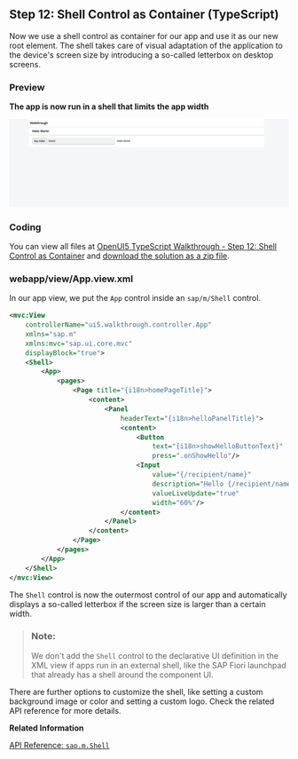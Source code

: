 <!-- loio4af44cb310124baa8d38c23a909ef5a2 -->

## Step 12: Shell Control as Container \(TypeScript\)

Now we use a shell control as container for our app and use it as our new root element. The shell takes care of visual adaptation of the application to the device's screen size by introducing a so-called letterbox on desktop screens.



### Preview

  
  
**The app is now run in a shell that limits the app width**

![The graphic has an explanatory text.](images/loioa1f1b53df7bb4f74958cdf56904c4af4_LowRes.png "The app is now run in a shell that limits the app width")



<a name="loio4af44cb310124baa8d38c23a909ef5a2__section_qsr_xp2_syb"/>

### Coding

You can view all files at [OpenUI5 TypeScript Walkthrough - Step 12: Shell Control as Container](https://github.com/sap-samples/ui5-typescript-walkthrough/tree/main/steps/12) and [download the solution as a zip file](https://sap-samples.github.io/ui5-typescript-walkthrough/ui5-typescript-walkthrough-step-12.zip).



<a name="loio4af44cb310124baa8d38c23a909ef5a2__section_rsr_xp2_syb"/>

### webapp/view/App.view.xml

In our app view, we put the `App` control inside an `sap/m/Shell` control.

```xml
<mvc:View
	controllerName="ui5.walkthrough.controller.App"
	xmlns="sap.m"
	xmlns:mvc="sap.ui.core.mvc"
	displayBlock="true">
	<Shell>
		<App>
			<pages>
				<Page title="{i18n>homePageTitle}">
					<content>
						<Panel
							headerText="{i18n>helloPanelTitle}">
							<content>
								<Button
									text="{i18n>showHelloButtonText}"
									press=".onShowHello"/>
								<Input
									value="{/recipient/name}"
									description="Hello {/recipient/name}"
									valueLiveUpdate="true"
									width="60%"/>
							</content>
						</Panel>
					</content>
				</Page>
			</pages>
		</App>
	</Shell>
</mvc:View>
```

The `Shell` control is now the outermost control of our app and automatically displays a so-called letterbox if the screen size is larger than a certain width.

> ### Note:  
> We don't add the `Shell` control to the declarative UI definition in the XML view if apps run in an external shell, like the SAP Fiori launchpad that already has a shell around the component UI.

There are further options to customize the shell, like setting a custom background image or color and setting a custom logo. Check the related API reference for more details.

**Related Information**  


[API Reference: `sap.m.Shell`](https://ui5.sap.com/#/api/sap.m.Shell)

